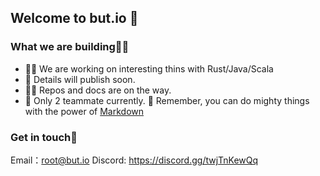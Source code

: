 ## Welcome to but.io 👋

### What we are building👩‍🍳
- 🙋‍♀️ We are working on interesting thins with Rust/Java/Scala
- 🌈 Details will publish soon.
- 👩‍💻 Repos and docs are on the way.
- 🍿 Only 2 teammate currently.
🧙 Remember, you can do mighty things with the power of [Markdown](https://docs.github.com/github/writing-on-github/getting-started-with-writing-and-formatting-on-github/basic-writing-and-formatting-syntax)

### Get in touch💬
Email：root@but.io
Discord: https://discord.gg/twjTnKewQq


<!--

**Here are some ideas to get you started:**

-->
